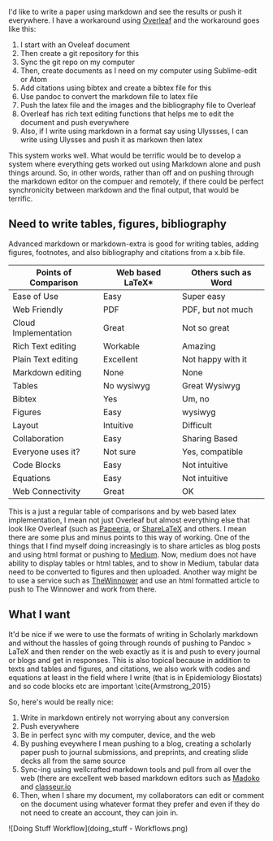 I'd like to write a paper using markdown and see the results or push it everywhere. I have a workaround using [Overleaf](http://www.overleaf.com) and the workaround goes like this:

1. I start with an Oveleaf document
2. Then create a git repository for this
3. Sync the git repo on my computer
4. Then, create documents as I need on my computer using Sublime-edit or Atom
5. Add citations using bibtex and create a bibtex file for this
6. Use pandoc to convert the markdown file to latex file
7. Push the latex file and the images and the bibliography file to Overleaf
8. Overleaf has rich text editing functions that helps me to edit the document and push everywhere
9. Also, if I write using markdown in a format say using Ulyssses, I can write using Ulysses and push it as markown then latex

This system works well. What would be terrific would be to develop a system where everything gets worked out using Markdown alone and push things around. So, in other words, rather than off and on pushing through the markdown editor on the compuer and remotely, if there could be perfect synchronicity between markdown and the final output, that would be terrific.

## Need to write tables, figures, bibliography

Advanced markdown or markdown-extra is good for writing tables, adding figures, footnotes, and also bibliography and citations from a x.bib file. 

| Points of Comparison | Web based LaTeX* | Others such as Word |
|--------------------  |--------  |-------------------  |
| Ease of Use          | Easy     | Super easy          |
| Web Friendly         | PDF      | PDF, but not much   |
|Cloud Implementation  | Great    | Not so great        |
| Rich Text editing    | Workable | Amazing             |
| Plain Text editing   | Excellent| Not happy with it   |
| Markdown editing     | None     | None                |
| Tables               | No wysiwyg|Great Wysiwyg       |
| Bibtex               | Yes      | Um, no              |
| Figures              | Easy     | wysiwyg             |
| Layout               | Intuitive| Difficult           |
| Collaboration        | Easy     | Sharing Based       |
| Everyone uses it?    | Not sure | Yes, compatible     | 
| Code Blocks          | Easy     | Not intuitive       |
| Equations            | Easy     | Not intuitive       |
| Web Connectivity     | Great    | OK                  |


This is a just a regular table of comparisons and by web based latex implementation, I mean not just Overleaf but almost everything else that look like Overleaf (such as [Papeeria](http://www.papeeria.com), or [ShareLaTeX](http://www.sharelatex.com) and others. I mean there are some plus and minus points to this way of working. One of the things that I find myself doing increasingly is to share articles as blog posts and using html format or pushing to [Medium](http://www.medium.com). Now, medium does not have ability to display tables or html tables, and to show in Medium, tabular data need to be converted to figures and then uploaded. Another way might be to use a service such as [TheWinnower](http://www.thewinnower.com) and use an html formatted article to push to The Winnower and work from there. 

## What I want

It'd be nice if we were to use the formats of writing in Scholarly markdown and without the hassles of going through rounds of pushing to Pandoc > LaTeX and then render on the web exactly as it is and push to every journal or blogs and get in responses. This is also topical because in addition to texts and tables and figures, and citations, we also work with codes and equations at least in the field where I write (that is in Epidemiology Biostats) and so code blocks etc are important \cite{Armstrong_2015}

So, here's would be really nice:

1. Write in markdown entirely not worrying about any conversion
2. Push everywhere
3. Be in perfect sync with my computer, device, and the web
4. By pushing eveywhere I mean pushing to a blog, creating a scholarly paper push to journal submissions, and preprints, and creating slide decks all from the same source
5. Sync-ing using wellcrafted markdown tools and pull from all over the web (there are excellent web based markdown editors such as [Madoko](http://madoko.net) and [classeur.io](http://classeur.io)
6. Then, when I share my document, my collaborators can edit or comment on the document using whatever format they prefer and even if they do not need to create an account, they can join in. 

![Doing Stuff Workflow](doing_stuff - Workflows.png)


